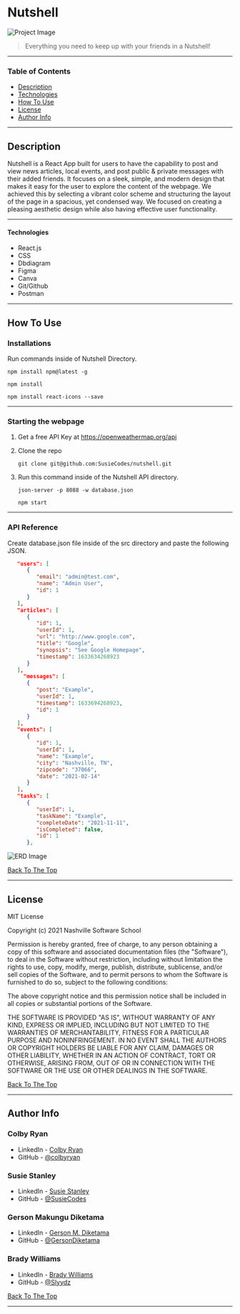 # Nutshell

![Project Image](https://github.com/SusieCodes/Nutshell/blob/main/src/images/NutshellDashboard.png)

> Everything you need to keep up with your friends in a Nutshell!

---

### Table of Contents

- [Description](#description)
- [Technologies](#technologies)
- [How To Use](#how-to-use)
- [License](#license)
- [Author Info](#author-info)

---

## Description

Nutshell is a React App built for users to have the capability to post and view news articles, local events, and post public & private messages with their added friends. It focuses on a sleek, simple, and modern design that makes it easy for the user to explore the content of the webpage. We achieved this by selecting a vibrant color scheme and structuring the layout of the page in a spacious, yet condensed way. We focused on creating a pleasing aesthetic design while also having effective user functionality.

---

#### Technologies

- React.js
- CSS
- Dbdiagram
- Figma
- Canva
- Git/Github
- Postman

---

## How To Use

### Installations

Run commands inside of Nutshell Directory.

```
npm install npm@latest -g
```

```
npm install
```

```
npm install react-icons --save
```

---

### Starting the webpage

1. Get a free API Key at https://openweathermap.org/api

1. Clone the repo

   ```
   git clone git@github.com:SusieCodes/nutshell.git
   ```

1. Run this command inside of the Nutshell API directory.

   ```
   json-server -p 8088 -w database.json
   ```

   ```
   npm start
   ```

---

### API Reference

Create database.json file inside of the src directory and paste the following JSON.

```JSON
   "users": [
      {
         "email": "admin@test.com",
         "name": "Admin User",
         "id": 1
      }
   ],
   "articles": [
      {
         "id": 1,
         "userId": 1,
         "url": "http://www.google.com",
         "title": "Google",
         "synopsis": "See Google Homepage",
         "timestamp": 1633634268923
      }
   ],
     "messages": [
      {
         "post": "Example",
         "userId": 1,
         "timestamp": 1633694268923,
         "id": 1
      }
   ],
   "events": [
      {
         "id": 1,
         "userId": 1,
         "name": "Example",
         "city": "Nashville, TN",
         "zipcode": "37066",
         "date": "2021-02-14"
      }
   ],
   "tasks": [
      {
         "userId": 1,
         "taskName": "Example",
         "completeDate": "2021-11-11",
         "isCompleted": false,
         "id": 1
      },
```

![ERD Image](https://github.com/SusieCodes/Nutshell/blob/main/src/images/NutshellERD.png)

[Back To The Top](#nutshell)

---

## License

MIT License

Copyright (c) 2021 Nashville Software School

Permission is hereby granted, free of charge, to any person obtaining a copy of this software and associated documentation files (the "Software"), to deal in the Software without restriction, including without limitation the rights to use, copy, modify, merge, publish, distribute, sublicense, and/or sell copies of the Software, and to permit persons to whom the Software is furnished to do so, subject to the following conditions:

The above copyright notice and this permission notice shall be included in all copies or substantial portions of the Software.

THE SOFTWARE IS PROVIDED "AS IS", WITHOUT WARRANTY OF ANY KIND, EXPRESS OR IMPLIED, INCLUDING BUT NOT LIMITED TO THE WARRANTIES OF MERCHANTABILITY, FITNESS FOR A PARTICULAR PURPOSE AND NONINFRINGEMENT. IN NO EVENT SHALL THE AUTHORS OR COPYRIGHT HOLDERS BE LIABLE FOR ANY CLAIM, DAMAGES OR OTHER LIABILITY, WHETHER IN AN ACTION OF CONTRACT, TORT OR OTHERWISE, ARISING FROM, OUT OF OR IN CONNECTION WITH THE SOFTWARE OR THE USE OR OTHER DEALINGS IN THE SOFTWARE.

[Back To The Top](#nutshell)

---

## Author Info

### Colby Ryan

- LinkedIn - [Colby Ryan](https://www.linkedin.com/in/colbyrryan/)
- GitHub - [@colbyryan](https://github.com/colbyryan)

### Susie Stanley

- LinkedIn - [Susie Stanley](https://www.linkedin.com/in/susie-stanley/)
- GitHub - [@SusieCodes](https://github.com/SusieCodes)

### Gerson Makungu Diketama

- LinkedIn - [Gerson M. Diketama](https://www.linkedin.com/in/gerson-m-diketama-ab00a41a2/)
- GitHub - [@GersonDiketama](https://github.com/GersonDiketama)

### Brady Williams

- LinkedIn - [Brady Williams](https://www.linkedin.com/in/brady-c-williams/)
- GitHub - [@Slyydz](https://github.com/Slyydz)

[Back To The Top](#nutshell)

---
